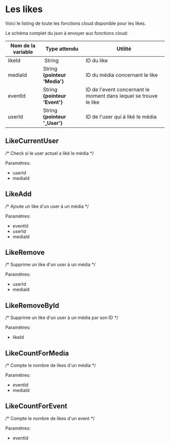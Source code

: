 # Les likes

Voici le listing de toute les fonctions cloud disponible pour les likes.

Le schéma complet du json à envoyer aux fonctions cloud:

| Nom de la variable | Type attendu                 | Utilité|
| ------------------ | ---------------------------- | ------ |
 likeId | String | ID du like
 mediaId | String **{pointeur 'Media'}** | ID du média concernant le like
 eventId | String **{pointeur 'Event'}** | ID de l'event concernant le moment dans lequel se trouve le like
 userId | String **{pointeur '_User'}** | ID de l'user qui à liké le média

## LikeCurrentUser

/* Check si le user actuel a liké le média */

Paramètres:

* userId
* mediaId

## LikeAdd

/* Ajoute un like d'un user à un média */

Paramètres:

* eventId
* userId
* mediaId

## LikeRemove

/* Supprime un like d'un user à un média */

Paramètres:

* userId
* mediaId

## LikeRemoveById

/* Supprime un like d'un user à un média par son ID */

Paramètres:

* likeId

## LikeCountForMedia

/* Compte le nombre de likes d'un média */

Paramètres:

* eventId
* mediaId

## LikeCountForEvent

/* Compte le nombre de likes d'un event */

Paramètres:

* eventId